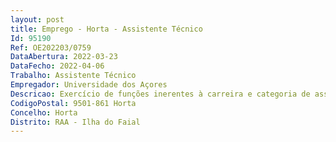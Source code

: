 ```yaml
--- 
layout: post
title: Emprego - Horta - Assistente Técnico
Id: 95190
Ref: OE202203/0759
DataAbertura: 2022-03-23
DataFecho: 2022-04-06
Trabalho: Assistente Técnico
Empregador: Universidade dos Açores
Descricao: Exercício de funções inerentes à carreira e categoria de assistente técnico
CodigoPostal: 9501-861 Horta
Concelho: Horta
Distrito: RAA - Ilha do Faial
--- 
```

